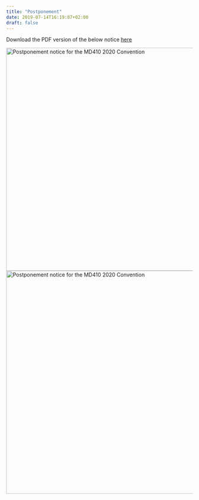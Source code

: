 ```yaml
---
title: "Postponement"
date: 2019-07-14T16:19:07+02:00
draft: false
---
```


Download the PDF version of the below notice [here](/docs/postponement.pdf)

<div class="text-center">
    <img src="/docs/postponement_01.png" width="600" alt="Postponement notice for the MD410 2020 Convention" class="rounded img-fluid">
</div>

<div class="text-center">
    <img src="/docs/postponement_02.png" width="600" alt="Postponement notice for the MD410 2020 Convention" class="rounded img-fluid">
</div>
